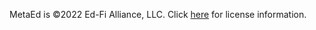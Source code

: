 MetaEd is ©2022 Ed-Fi Alliance, LLC. Click [here](https://www.ed-fi.org/getting-started/license-ed-fi-technology/) for license information.
